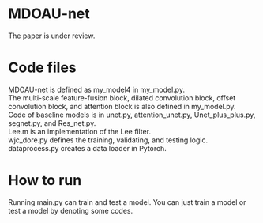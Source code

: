# MDOAU-net
The paper is under review.

# Code files
MDOAU-net is defined as my_model4 in my_model.py.  
The multi-scale feature-fusion block, dilated convolution block, offset convolution block, and attention block is also defined in my_model.py.  
Code of baseline models is in unet.py, attention_unet.py, Unet_plus_plus.py, segnet.py, and Res_net.py.  
Lee.m is an implementation of the Lee filter.  
wjc_dore.py defines the training, validating, and testing logic.  
dataprocess.py creates a data loader in Pytorch.

# How to run
Running main.py can train and test a model.
You can just train a model or test a model by denoting some codes.
